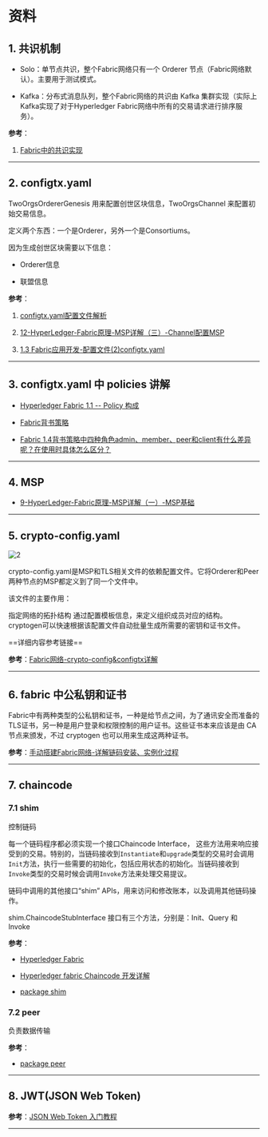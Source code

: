 # 资料

## 1. 共识机制

- Solo：单节点共识，整个Fabric网络只有一个 Orderer 节点（Fabric网络默认）。主要用于测试模式。

- Kafka：分布式消息队列，整个Fabric网络的共识由 Kafka 集群实现（实际上Kafka实现了对于Hyperledger Fabric网络中所有的交易请求进行排序服务）。

**参考**：

1. [Fabric中的共识实现](https://www.chainnode.com/post/283387)

---

## 2. configtx.yaml

TwoOrgsOrdererGenesis 用来配置创世区块信息，TwoOrgsChannel 来配置初始交易信息。

定义两个东西：一个是Orderer，另外一个是Consortiums。

因为生成创世区块需要以下信息：

- Orderer信息

- 联盟信息

**参考**：

1. [configtx.yaml配置文件解析](https://my.oschina.net/u/2476019/blog/2046258)

2. [12-HyperLedger-Fabric原理-MSP详解（三）-Channel配置MSP](https://zhuanlan.zhihu.com/p/35839000)

3. [1.3 Fabric应用开发-配置文件(2)configtx.yaml](https://www.jianshu.com/p/f79df69b1dbb?utm_campaign=maleskine&utm_content=note&utm_medium=seo_notes&utm_source=recommendation)

---

## 3. configtx.yaml 中 policies 讲解

- [Hyperledger Fabric 1.1 -- Policy 构成](https://www.cnblogs.com/cnblogs-wangzhipeng/p/9686235.html)

- [Fabric背书策略](https://www.jianshu.com/p/ef7e3f3cb48e)

- [Fabric 1.4背书策略中四种角色admin、member、peer和client有什么差异呢？在使用时具体怎么区分？](https://www.liankexing.com/question/4229)

---

## 4.  MSP

- [9-HyperLedger-Fabric原理-MSP详解（一）-MSP基础](https://zhuanlan.zhihu.com/p/35683522)

---

## 5. crypto-config.yaml

![2](http://ww1.sinaimg.cn/large/006alGmrgy1g5zfebg4jdj30nx098wiy.jpg)

crypto-config.yaml是MSP和TLS相关文件的依赖配置文件。它将Orderer和Peer两种节点的MSP都定义到了同一个文件中。

该文件的主要作用：

指定网络的拓扑结构
通过配置模板信息，来定义组织成员对应的结构。
cryptogen可以快速根据该配置文件自动批量生成所需要的密钥和证书文件。

==详细内容参考链接==

**参考**：[Fabric网络-crypto-config&configtx详解](https://zhuanlan.zhihu.com/p/35339234)

---

## 6. fabric 中公私钥和证书

Fabric中有两种类型的公私钥和证书，一种是给节点之间，为了通讯安全而准备的TLS证书，另一种是用户登录和权限控制的用户证书。这些证书本来应该是由 CA 节点来颁发，不过 cryptogen 也可以用来生成这两种证书。

**参考**：[手动搭建Fabric网络-详解链码安装、实例化过程](https://zhuanlan.zhihu.com/p/35363316)

---

## 7. chaincode

### 7.1 shim

控制链码

每一个链码程序都必须实现一个接口Chaincode Interface， 这些方法用来响应接受到的交易。特别的，当链码接收到``Instantiate``和``upgrade``类型的交易时会调用``Init``方法，执行一些需要的初始化，包括应用状态的初始化。当链码接收到``Invoke``类型的交易时候会调用``Invoke``方法来处理交易提议。

链码中调用的其他接口“shim” APIs，用来访问和修改账本，以及调用其他链码操作。

shim.ChaincodeStubInterface 接口有三个方法，分别是：Init、Query 和 Invoke

**参考**：

- [Hyperledger Fabric](https://www.cnblogs.com/informatics/p/8051981.html)

- [Hyperledger fabric Chaincode 开发详解](https://cloud.tencent.com/developer/article/1064475)

- [package shim](https://godoc.org/github.com/hyperledger/fabric/core/chaincode/shim#Chaincode)

### 7.2 peer

负责数据传输

**参考**：

- [package peer](https://godoc.org/github.com/hyperledger/fabric/protos/peer)

---

## 8. JWT(JSON Web Token)

**参考**：[JSON Web Token 入门教程](http://www.ruanyifeng.com/blog/2018/07/json_web_token-tutorial.html)

---
